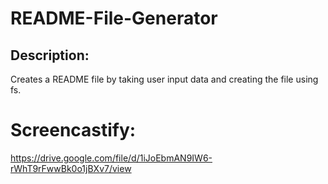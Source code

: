 # README-File-Generator

## Description: 
Creates a README file by taking user input data and creating the file using fs. 

# Screencastify: 
https://drive.google.com/file/d/1iJoEbmAN9IW6-rWhT9rFwwBk0o1jBXv7/view
